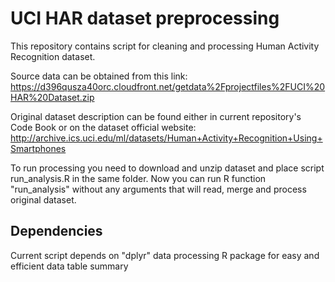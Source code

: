# UCI HAR dataset preprocessing

This repository contains script for cleaning and processing Human Activity Recognition dataset.

Source data can be obtained from this link: https://d396qusza40orc.cloudfront.net/getdata%2Fprojectfiles%2FUCI%20HAR%20Dataset.zip

Original dataset description can be found either in current repository's Code Book or on the dataset official website:
http://archive.ics.uci.edu/ml/datasets/Human+Activity+Recognition+Using+Smartphones 

To run processing you need to download and unzip dataset and place script run_analysis.R in the same folder. Now you can run R function
"run_analysis" without any arguments that will read, merge and process original dataset.

## Dependencies

Current script depends on "dplyr" data processing R package for easy and efficient data table summary
